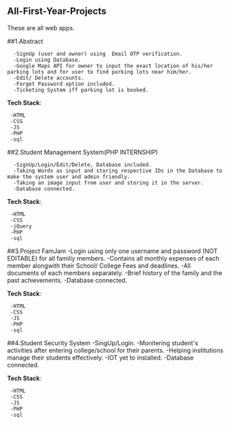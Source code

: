 ## All-First-Year-Projects
These are all web apps.


##1.Abstract

      -SignUp (user and owner) using  Email OTP verification.
      -Login using Database.
      -Google Maps API for owner to input the exact location of his/her parking lots and for user to find parking lots near him/her.
      -Edit/ Delete accounts.
      -Forget Password option included.
      -Ticketing System iff parking lot is booked.

**Tech Stack**:

     -HTML
     -CSS
     -JS
     -PHP
     -sql

##2.Student Management System(PHP INTERNSHIP)

      -SignUp/Login/Edit/Delete, Database included.
      -Taking Words as input and storing respective IDs in the Database to make the system user and admin friendly.
      -Taking an image input from user and storing it in the server.
      -Database connected.

**Tech Stack**:

     -HTML
     -CSS
     -jQuery
     -PHP
     -sql


##3.Project FamJam
       -Login using only one username and password (NOT EDITABLE) for all familiy members.
       -Contains all monthly expenses of each member alongwith their School/ College Fees and deadlines.
       -All documents of each members separately.
       -Brief history of the family and the past achievements.
       -Database connected.

 **Tech Stack**:

     -HTML
     -CSS
     -JS
     -PHP
     -sql

##4.Student Security System
       -SingUp/Login.
       -Monitering student's activities after entering college/school for their parents.
       -Helping institutions manage their students effectively.
       -IOT yet to installed.
       -Database connected.

**Tech Stack**:

     -HTML
     -CSS
     -JS
     -PHP
     -sql